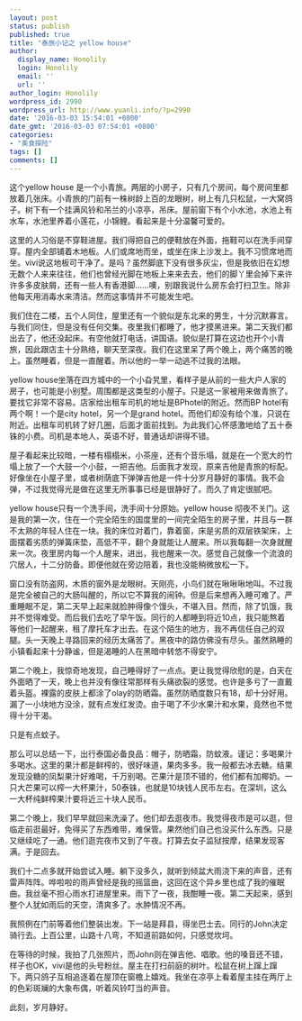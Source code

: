 ```yaml
---
layout: post
status: publish
published: true
title: "泰旅小记之 yellow house"
author:
  display_name: Honolily
  login: Honolily
  email: ''
  url: ''
author_login: Honolily
wordpress_id: 2990
wordpress_url: http://www.yuanli.info/?p=2990
date: '2016-03-03 15:54:01 +0800'
date_gmt: '2016-03-03 07:54:01 +0800'
categories:
- "美食探险"
tags: []
comments: []
---
```

<p>这个yellow house 是一个小青旅。两层的小房子，只有几个房间，每个房间里都放着几张床。小青旅的门前有一株树龄上百的龙眼树，树上有几只松鼠，一大窝鸽子。树下有一个挂满风铃和吊兰的小凉亭，吊床。屋前窗下有个小水池，水池上有水车，水池里养着小莲花，小锦鲤。看起来是十分温馨可爱的。</p>
<p>这里的人习俗是不穿鞋进屋。我们得把自己的便鞋放在外面，拖鞋可以在洗手间穿穿。屋内全部铺着木地板。人们或席地而坐，或坐在床上沙发上。我不习惯席地而坐。vivi说这地板可干净了。是吗？虽然脚底下没有很多灰尘，但是我依旧在幻想无数个人来来往往，他们也曾经光脚在地板上来来去去，他们的脚丫里会掉下来许许多多皮肤屑，还有一些人有香港脚......噢，别跟我说什么房东会打扫卫生。除非他每天用消毒水来清洁。然而这事情并不可能发生吧。</p>
<p>我们住在二楼，五个人同住，屋里还有一个貌似是东北来的男生，十分沉默寡言。与我们同住，但是没有任何交集。夜里我们都睡了，他才摸黑进来。第二天我们都出去了，他还没起床。有空他就打电话，讲国语。貌似是打算在这边也开个小青旅，因此跟店主十分熟络，聊天至深夜。我们在这里呆了两个晚上，两个痛苦的晚上。虽然睡着，但是一直醒着。所以他的一举一动逃不过我的法眼。</p>
<p>yellow house坐落在四方城中的一个小旮旯里，看样子是从前的一些大户人家的房子，也可能是小别墅。周围都是这类型的小屋子。只是这一家被用来做青旅了。要找它非常不容易。店家给出租车司机的地址是BPhotel的附近。然而BP hotel有两个啊！一个是city hotel，另一个是grand hotel。而他们却没有给个准，只说在附近。出租车司机转了好几圈，后面才面前找到。为此我们心怀感激地给了五十泰铢的小费。司机是本地人，英语不好，普通话却讲得不错。</p>
<p>屋子看起来比较暗，一楼有榻榻米，小茶座，还有个音乐塌，就是在一个宽大的竹塌上放了一个大鼓一个小鼓，一把吉他。后面我才发现，原来吉他是青旅的标配。好像坐在小屋子里，或者树荫底下弹弹吉他是一件十分岁月静好的事情。我不会弹，不过我觉得光是做在这里无所事事已经是很静好了。而久了肯定很腻吧。</p>
<p>yellow house只有一个洗手间，洗手间十分原始。yellow house 彻夜不关门。这是我的第一次，住在一个完全陌生的国度里的一间完全陌生的房子里，并且与一群不太熟的年轻人住在一块。我的床位对着门，靠着窗，床是劣质的双层铁架床，上面摆着劣质的弹簧床垫，高低不平，翻个身就能让人醒来。所以我每翻一次身就醒来一次。夜里房内每一个人醒来，进出，我也醒来一次。感觉自己就像一个流浪的穴居人，十二分防备。即便他就在旁边陪着，我也没能稍微放松一下。</p>
<p>窗口没有防盗网，木质的窗外是龙眼树。天刚亮，小鸟们就在啾啾啾地叫。不过我是完全被自己的大肠叫醒的，所以它不算我的闹钟。但是后来想再入睡可难了。严重睡眠不足，第二天早上起来就脸肿得像个馒头，不堪入目。然而，除了饥饿，我并不觉得难受。而后我们去吃了早午饭。同行的人都睡到将近10点，我只能熬着等他们一起醒来，租了摩托车才出去。在这个陌生的地方，我不再信任自己的双腿。头一天晚上寻路回来的经历太痛苦了。黑夜中的路仿佛没有尽头。虽然熟睡的小镇看起来十分静谧，但是渴睡的人在黑暗中转悠不得安宁。</p>
<p>第二个晚上，我惊奇地发现，自己睡得好了一点点。更让我觉得欣慰的是，白天在外面晒了一天，晚上也并没有像往常那样有头痛欲裂的感觉。也许是多亏了一直戴着头盔。裸露的皮肤上都涂了olay的防晒霜。虽然防晒度数只有18，却十分好用。漏了一小块地方没涂，就有点发红发烫。由于喝了不少水果汁和水果，竟然也不觉得十分干渴。</p>
<p>只是有点蚊子。</p>
<p>那么可以总结一下，出行泰国必备良品：帽子，防晒霜，防蚊液。谨记：多喝果汁多喝水。这里的果汁都是鲜榨的，很好味道，果肉多多。我一般都去冰去糖。结果发现没糖的凤梨果汁好难喝，千万别喝。芒果汁是顶不错的，他们都有加椰奶。一只大芒果可以榨一大杯果汁，50泰铢，也就是10块钱人民币左右。在深圳，这么一大杯纯鲜榨果汁要将近三十块人民币。</p>
<p>第二个晚上，我们早早就回来洗澡了。他们却去逛夜市。我觉得夜市是可以逛，但临走前逛最好，免得买了东西难带，难保管。果然他们自己也没买什么东西。只是又继续吃了一通。他们逛完夜市又到了午夜。打算去女子监狱按摩，结果发现客满。于是回去。</p>
<p>我们十二点多就开始尝试入睡。躺下没多久，就听到倾盆大雨浇下来的声音，还有雷声阵阵。哗啦啦的雨声曾经是我的摇篮曲，这回在这个异乡里也成了我的催眠曲。我丝毫不担心雨水打进屋里来。雨下了一夜，我酣睡一夜。第二天起来，感到整个人犹如雨后的天空，清爽多了。水肿情况不再。</p>
<p>我照例在门前等着他们整装出发。下一站是拜县，得坐巴士去。同行的John决定骑行去。上百公里，山路十八弯，不知道前路如何，只感觉坎坷。</p>
<p>在等待的时候，我拍了几张照片，而John则在弹吉他、唱歌。他的嗓音还不错，样子也OK，vivi是他的头号粉丝。屋主在打扫前庭的树叶。松鼠在树上蹿上蹿下。两只鸽子互相追逐着在屋顶在窗檐上嬉戏。我坐在凉亭上看着屋主挂在两厅上的色彩斑斓的大象布偶，听着风铃叮当的声音。</p>
<p>此刻，岁月静好。</p>
<p>&nbsp;</p>
<p>&nbsp;</p>
<p>&nbsp;</p>
